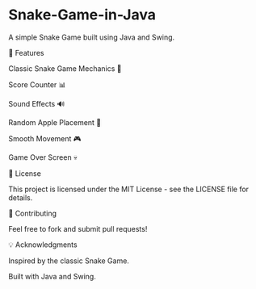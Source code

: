 # Snake-Game-in-Java
A simple Snake Game built using Java and Swing.

📝 Features

Classic Snake Game Mechanics 🐍

Score Counter 📊

Sound Effects 🔊

Random Apple Placement 🍎

Smooth Movement 🎮

Game Over Screen 💀

📜 License

This project is licensed under the MIT License - see the LICENSE file for details.

🤝 Contributing

Feel free to fork and submit pull requests!

💡 Acknowledgments

Inspired by the classic Snake Game.

Built with Java and Swing.
